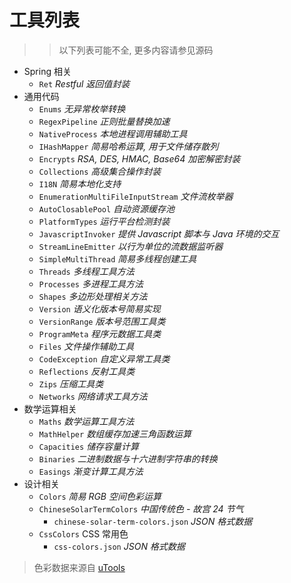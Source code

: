# 工具列表

> > 以下列表可能不全, 更多内容请参见源码

* Spring 相关
    * `Ret` _Restful 返回值封装_
* 通用代码
    * `Enums` _无异常枚举转换_
    * `RegexPipeline` _正则批量替换加速_
    * `NativeProcess` _本地进程调用辅助工具_
    * `IHashMapper` _简易哈希运算, 用于文件储存散列_
    * `Encrypts` _RSA, DES, HMAC, Base64 加密解密封装_
    * `Collections` _高级集合操作封装_
    * `I18N` _简易本地化支持_
    * `EnumerationMultiFileInputStream` _文件流枚举器_
    * `AutoClosablePool` _自动资源缓存池_
    * `PlatformTypes` _运行平台检测封装_
    * `JavascriptInvoker` _提供 Javascript 脚本与 Java 环境的交互_
    * `StreamLineEmitter` _以行为单位的流数据监听器_
    * `SimpleMultiThread` _简易多线程创建工具_
    * `Threads` _多线程工具方法_
    * `Processes` _多进程工具方法_
    * `Shapes` _多边形处理相关方法_
    * `Version` _语义化版本号简易实现_
    * `VersionRange` _版本号范围工具类_
    * `ProgramMeta` _程序元数据工具类_
    * `Files` _文件操作辅助工具_
    * `CodeException` _自定义异常工具类_
    * `Reflections` _反射工具类_
    * `Zips` _压缩工具类_
    * `Networks` _网络请求工具方法_
* 数学运算相关
    * `Maths` _数学运算工具方法_
    * `MathHelper` _数组缓存加速三角函数运算_
    * `Capacities` _储存容量计算_
    * `Binaries` _二进制数据与十六进制字符串的转换_
    * `Easings` _渐变计算工具方法_
* 设计相关
    * `Colors` _简易 RGB 空间色彩运算_
    * `ChineseSolarTermColors` _中国传统色 - 故宫 24 节气_
        * `chinese-solar-term-colors.json` _JSON 格式数据_
    * `CssColors` CSS 常用色
        * `css-colors.json` _JSON 格式数据_

> 色彩数据来源自 [uTools](https://www.u.tools/)
